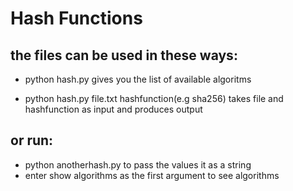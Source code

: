 # Hash Functions 

## the files can be used in these ways:

- python hash.py gives you the list of available algoritms

- python hash.py file.txt hashfunction(e.g sha256) takes file and hashfunction as input and produces output 

## or run:

- python anotherhash.py to pass the values it as a string
- enter show algorithms as the first argument to see algorithms 

